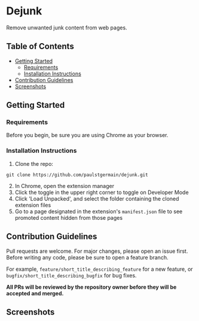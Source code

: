 # Dejunk
Remove unwanted junk content from web pages.

## Table of Contents
- [Getting Started](#getting-started)
  - [Requirements](#requirements)
  - [Installation Instructions](#installation-instructions)
- [Contribution Guidelines](#contribution-guidelines)
- [Screenshots](#screenshots)

## Getting Started
### Requirements
Before you begin, be sure you are using Chrome as your browser.

### Installation Instructions
1. Clone the repo:
```
git clone https://github.com/paulstgermain/dejunk.git
```
2. In Chrome, open the extension manager
3. Click the toggle in the upper right corner to toggle on Developer Mode
4. Click 'Load Unpacked', and select the folder containing the cloned extension files
5. Go to a page designated in the extension's `manifest.json` file to see promoted content hidden from those pages
<!-- TODO: Expand features, websites, and hidden content, add to instructions -->

## Contribution Guidelines
Pull requests are welcome. For major changes, please open an issue first. Before writing any code, please be sure to open a feature branch.

For example, `feature/short_title_describing_feature` for a new feature, or `bugfix/short_title_describing_bugfix` for bug fixes.

**All PRs will be reviewed by the repository owner before they will be accepted and merged.**

## Screenshots